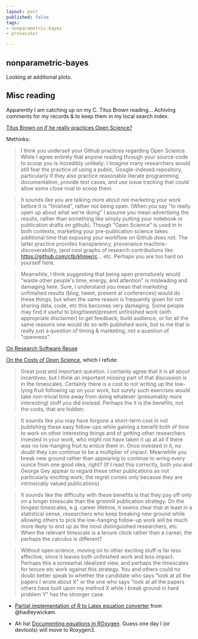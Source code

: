 ```yaml
---
layout: post
published: false
tags: 
- nonparametric-bayes
- prosecutor

---
```



## nonparametric-bayes

Looking at additional plots.  


## Misc reading 

Apparently I am catching up on my C. Titus Brown reading... Achiving comments for my records & to keep them in my local search index.


[Titus Brown on if he really practices Open Science?](http://ivory.idyll.org/blog/blog-practicing-open-science.html)

Methinks: 

> I think you undersell your Github practices regarding Open Science. While I agree entirely that anyone reading through your source-code to scoop you is incredibly unlikely; I imagine many researchers would still fear the practice of using a public, Google-indexed repository, particularly if they also practice reasonable literate programming documentation, provide test cases, and use issue tracking that could allow some close rival to scoop them.

>  It sounds like you are talking more about not marketing your work before it is "finished", rather not being open. (When you say "to really open up about what we're doing" I assume you mean advertising the results, rather than something like simply putting your notebook or publication drafts on github). Though "Open Science" is used in in both contexts, marketing your pre-publication science takes additional time that exposing your workflow on Github does not. The latter practice provides transparency, provenance machine-discoverability, (and cool graphs of research contributions like https://github.com/ctb/khmer/c... etc. Perhaps you are too hard on yourself here.

> Meanwhile, I think suggesting that being open prematurely would "waste other people's time, energy, and attention" is misleading and damaging here. Sure, I understand you mean that marketing unfinished results (blog, tweet, present at conferences) would do these things, but when the same reason is frequently given for not sharing data, code, etc this becomes very damaging. Some people may find it useful to blog/tweet/present unfinished work (with appropriate disclaimer) to get feedback, build audience, or for all the same reasons one would do so with published work, but to me that is really just a question of timing & marketing, not a question of "openness".

[On Research Software Reuse](http://ivory.idyll.org/blog/research-software-reuse.html)

[On the Costs of Open Science](http://ivory.idyll.org/blog/the-cost-of-open-science.html), which I refute: 

> Great post and important question. I certainly agree that it is all about incentives, but I think an important missing part of that discussion is in the timescales. Certainly there is a cost to not writing up the low-lying fruit following up on your work, but surely such exercises would take non-trivial time away from doing whatever (presumably more interesting) stuff you did instead. Perhaps the it is the benefits, not the costs, that are hidden:

> It sounds like you may have forgone a short-term cost in not publishing these easy follow-ups while gaining a benefit both of time to work on other interesting things and of getting other researchers invested in your work, who might not have taken it up at all if there was no low-hanging fruit to entice them in. Once invested in it, no doubt they can continue to be a multiplier of impact. Meanwhile you break new ground rather than appearing to continue to wring every ounce from one good idea, right? (If I read this correctly, both you and George Gey appear to regard these other publications as not particularly exciting work; the regret comes only because they are intrinsically valued publications)

> It sounds like the difficulty with these benefits is that they pay off only on a longer timescale than the gristmill publication strategy. On the longest timescales, e.g. career lifetime, it seems clear that at least in a statistical sense, researchers who keep breaking new ground while allowing others to pick the low-hanging follow-up work will be much more likely to end up as the most distinguished researchers, etc. When the relevant timescale is a tenure clock rather than a career, the perhaps the calculus is different?

> Without open science, moving on to other exciting stuff is far less effective, since it leaves both unfinished work and less impact. Perhaps this a somewhat idealized view, and perhaps the timescales for tenure etc work against this strategy. You and others could no doubt better speak to whether the candidate who says "look at all the papers I wrote about X" or the one who says "look at all the papers others have built upon my method X while I break ground in hard problem Y" has the stronger case.


* [Partial implementation of R to Latex equation converter](https://gist.github.com/hadley/5576263) from @hadleywickam.  

* Ah ha! [Documenting equations in ROxygen](http://stackoverflow.com/questions/14041601/documenting-equations-with-deqn-and-roxygen). Guess one day I (or devtools) will move to Roxygen3.    

